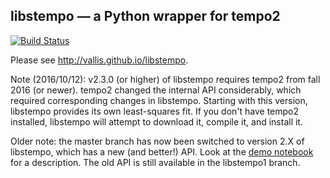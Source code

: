 ## libstempo — a Python wrapper for tempo2 ##

[![Build Status](https://travis-ci.org/jellis18/libstempo.svg?branch=travis)](https://travis-ci.org/jellis18/libstempo)

Please see http://vallis.github.io/libstempo.

Note (2016/10/12): v2.3.0 (or higher) of libstempo requires tempo2 from fall 2016 (or newer). tempo2 changed the internal API considerably, which required corresponding changes in libstempo. Starting with this version, libstempo provides its own least-squares fit. If you don't have tempo2 installed, libstempo will attempt to download it, compile it, and install it.

Older note: the master branch has now been switched to version 2.X of libstempo, which has a new (and better!) API. Look at the [demo notebook](https://github.com/vallis/libstempo/blob/master/demo/libstempo-demo.ipynb) for a description. The old API is still available in the libstempo1 branch.
